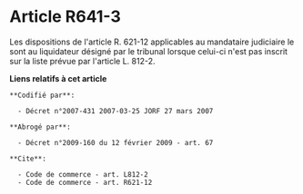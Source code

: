 # Article R641-3

Les dispositions de l'article R. 621-12 applicables au mandataire judiciaire le sont au liquidateur désigné par le tribunal
lorsque celui-ci n'est pas inscrit sur la liste prévue par l'article L. 812-2.

**Liens relatifs à cet article**

	**Codifié par**:

	  - Décret n°2007-431 2007-03-25 JORF 27 mars 2007

	**Abrogé par**:

	  - Décret n°2009-160 du 12 février 2009 - art. 67

	**Cite**:

	  - Code de commerce - art. L812-2
	  - Code de commerce - art. R621-12
